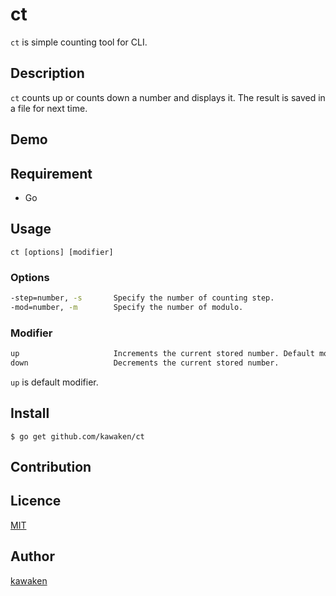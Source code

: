 ct
====

`ct` is simple counting tool for CLI.

## Description

`ct` counts up or counts down a number and displays it. The result is saved in a file for next time.

## Demo

## Requirement

* Go

## Usage

```
ct [options] [modifier]
```

### Options

```bash
-step=number, -s       Specify the number of counting step.
-mod=number, -m        Specify the number of modulo.
```

### Modifier

```bash
up                     Increments the current stored number. Default modifier.
down                   Decrements the current stored number.
```

`up` is default modifier.

## Install

```
$ go get github.com/kawaken/ct
```

## Contribution

## Licence

[MIT](https://github.com/kawaken/ct/blob/master/LICENSE)

## Author

[kawaken](https://github.com/kawaken)

